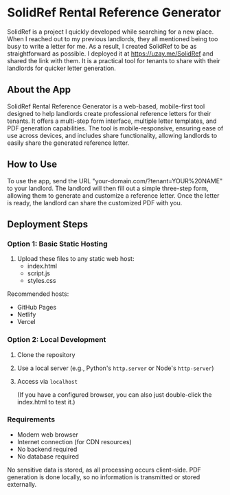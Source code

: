 # SolidRef Rental Reference Generator

SolidRef is a project I quickly developed while searching for a new place. When I reached out to my previous landlords, they all mentioned being too busy to write a letter for me. As a result, I created SolidRef to be as straightforward as possible. I deployed it at https://uzay.me/SolidRef and shared the link with them. It is a practical tool for tenants to share with their landlords for quicker letter generation.

## About the App
SolidRef Rental Reference Generator is a web-based, mobile-first tool designed to help landlords create professional reference letters for their tenants. It offers a multi-step form interface, multiple letter templates, and PDF generation capabilities. The tool is mobile-responsive, ensuring ease of use across devices, and includes share functionality, allowing landlords to easily share the generated reference letter.

## How to Use
To use the app, send the URL "your-domain.com/?tenant=YOUR%20NAME" to your landlord. The landlord will then fill out a simple three-step form, allowing them to generate and customize a reference letter. Once the letter is ready, the landlord can share the customized PDF with you.

## Deployment Steps

### Option 1: Basic Static Hosting
1. Upload these files to any static web host:
   - index.html
   - script.js
   - styles.css

Recommended hosts:
- GitHub Pages
- Netlify
- Vercel

### Option 2: Local Development
1. Clone the repository
2. Use a local server (e.g., Python's `http.server` or Node's `http-server`)
3. Access via `localhost`

   (If you have a configured browser, you can also just double-click the index.html to test it.)

### Requirements
- Modern web browser
- Internet connection (for CDN resources)
- No backend required
- No database required

No sensitive data is stored, as all processing occurs client-side. PDF generation is done locally, so no information is transmitted or stored externally.

